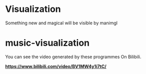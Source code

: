 # Visualization
Something new and magical will be visible by manimgl

# music-visualization
You can see the video generated by these programmes On Bilibili.

**https://www.bilibili.com/video/BV1MW4y1i7tC/**

